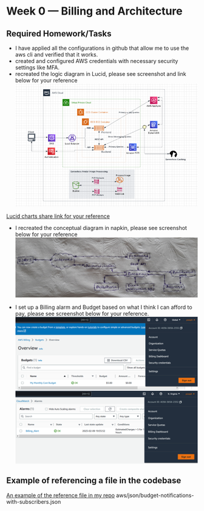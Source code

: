 # Week 0 — Billing and Architecture
## Required Homework/Tasks
- I have applied all the configurations in github that allow me to use the aws cli and verified that it works. <br />
- created and configured AWS credentials with necessary security settings like MFA. <br />
- recreated the logic diagram in Lucid, please see screenshot and link below for your reference  <br />
![logical diagram](/journal/assets/Logical-diagram.PNG) <br />

[Lucid charts share link for your reference](https://lucid.app/lucidchart/99c9e132-611f-4a56-bbfd-ff81e87b42b6/edit?viewport_loc=-380%2C-688%2C2220%2C1088%2C0_0&invitationId=inv_1b8bb36b-e9d0-4fc0-9674-17aefc62979b) <br />

- I recreated the conceptual diagram in napkin, please see screenshot below for your reference <br />
![Conceptual napkin diagram](/journal/assets/Conceptual-napkin-diagram.PNG)<br />

- I set up a Billing alarm and Budget based on what I think I can afford to pay, please see screenshot below for your reference. <br />
![Budgets](/journal/assets/Budgets.PNG) <br />
![Billing-Alert](/journal/assets/Billing_Alert.PNG) <br />

## Example of referencing a file in the codebase
[An example of the reference file in my repo](/aws/json/budget-notifications-with-subscribers.json) aws/json/budget-notifications-with-subscribers.json
